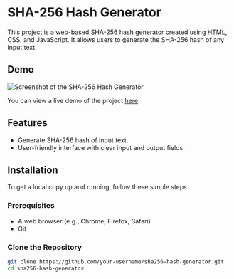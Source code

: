 # SHA-256 Hash Generator

This project is a web-based SHA-256 hash generator created using HTML, CSS, and JavaScript. It allows users to generate the SHA-256 hash of any input text.

## Demo

![Screenshot of the SHA-256 Hash Generator](images/screenshot.png)

You can view a live demo of the project [here](https://your-username.github.io/sha256-hash-generator/).

## Features

- Generate SHA-256 hash of input text.
- User-friendly interface with clear input and output fields.

## Installation

To get a local copy up and running, follow these simple steps.

### Prerequisites

- A web browser (e.g., Chrome, Firefox, Safari)
- Git

### Clone the Repository

```sh
git clone https://github.com/your-username/sha256-hash-generator.git
cd sha256-hash-generator
